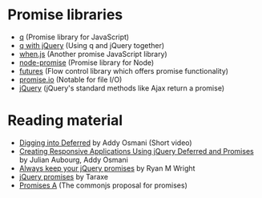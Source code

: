 # Promise libraries #

- [q](https://github.com/kriskowal/q) (Promise library for JavaScript) 
- [q with jQuery](https://github.com/kriskowal/q/wiki/jQuery) (Using q and jQuery together)
- [when.js](https://github.com/briancavalier/when.js) (Another promise JavaScript library)  
- [node-promise](https://github.com/kriszyp/node-promise) (Promise library for Node)  
- [futures](https://github.com/coolaj86/futures) (Flow control library which offers promise functionality)  
- [promise.io](https://github.com/kriszyp/promised-io) (Notable for file I/O)  
- [jQuery](http://api.jquery.com/category/deferred-object/) (jQuery's standard methods like Ajax return a promise)  

# Reading material #

- [Digging into Deferred](http://addyosmani.com/blog/digging-into-deferreds-1/) by Addy Osmani (Short video)
- [Creating Responsive Applications Using jQuery Deferred and Promises](http://msdn.microsoft.com/en-us/scriptjunkie/gg723713.aspx) by Julian Aubourg, Addy Osmani  
- [Always keep your jQuery promises](http://www.ryanmwright.com/2011/09/06/always-keep-your-jquery-promises/) by Ryan M Wright    
- [jQuery promises](http://taraxe.wordpress.com/2011/12/13/jquery-promises/) by Taraxe
- [Promises A](http://wiki.commonjs.org/wiki/Promises/A) (The commonjs proposal for promises)